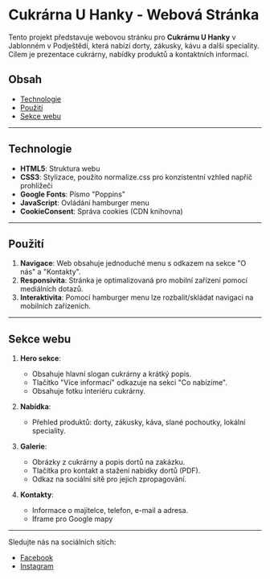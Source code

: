 # Cukrárna U Hanky - Webová Stránka

Tento projekt představuje webovou stránku pro **Cukrárnu U Hanky** v Jablonném v Podještědí, která nabízí dorty, zákusky, kávu a další speciality. Cílem je prezentace cukrárny, nabídky produktů a kontaktních informací.

## Obsah

- [Technologie](#technologie)
- [Použití](#použití)
- [Sekce webu](#sekce-webu)

---

## Technologie

- **HTML5**: Struktura webu
- **CSS3**: Stylizace, použito normalize.css pro konzistentní vzhled napříč prohlížeči
- **Google Fonts**: Písmo "Poppins"
- **JavaScript**: Ovládání hamburger menu
- **CookieConsent**: Správa cookies (CDN knihovna)

---

## Použití

1. **Navigace**: Web obsahuje jednoduché menu s odkazem na sekce "O nás" a "Kontakty".
2. **Responsivita**: Stránka je optimalizovaná pro mobilní zařízení pomocí mediálních dotazů.
3. **Interaktivita**: Pomocí hamburger menu lze rozbalit/skládat navigaci na mobilních zařízeních.

---

## Sekce webu

1. **Hero sekce**:
   - Obsahuje hlavní slogan cukrárny a krátký popis.
   - Tlačítko "Více informací" odkazuje na sekci "Co nabízíme".
   - Obsahuje fotku interiéru cukrárny.

2. **Nabídka**:
   - Přehled produktů: dorty, zákusky, káva, slané pochoutky, lokální speciality.

3. **Galerie**:
   - Obrázky z cukrárny a popis dortů na zakázku.
   - Tlačítka pro kontakt a stažení nabídky dortů (PDF).
   - Odkaz na sociální sítě pro jejich zpropagování.

4. **Kontakty**:
   - Informace o majitelce, telefon, e-mail a adresa.
   - Iframe pro Google mapy

---


Sledujte nás na sociálních sítích:

- [Facebook](#)
- [Instagram](#)
